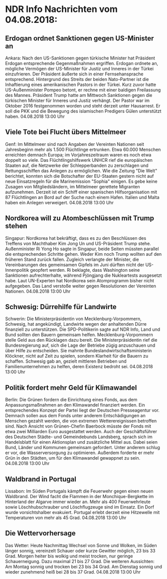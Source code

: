 # NDR Info Nachrichten vom 04.08.2018:


## Erdogan ordnet Sanktionen gegen US-Minister an
Ankara: Nach den US-Sanktionen gegen türkische Minister hat Präsident Erdogan entsprechende Gegenmaßnahmen ergriffen. Erdogan ordnete an, mögliche Vermögen der US-Minister für Justiz und Inneres in der Türkei einzufrieren. Der Präsident äußerte sich in einer Fernsehansprache entsprechend. Hintergrund des Streits der beiden Nato-Partner ist die Inhaftierung eines amerikanischen Pastors in der Türkei. Kurz zuvor hatte US-Außenminister Pompeo betont, er rechne mit einer baldigen Freilassung des Mannes. Präsident Trump hatte am Mittwoch Sanktionen gegen die türkischen Minister für Inneres und Justiz verhängt. Der Pastor war im Oktober 2016 festgenommen worden und steht derzeit unter Hausarrest. Er soll die PKK und die Bewegung des islamischen Predigers Gülen unterstützt haben. 04.08.2018 13:00 Uhr 

## Viele Tote bei Flucht übers Mittelmeer
Genf: Im Mittelmeer sind nach Angaben der Vereinten Nationen seit Jahresbeginn mehr als 1.500 Flüchtlinge ertrunken. Etwa 60.000 Menschen erreichten demnach Europa; im Vorjahreszeitraum waren es noch etwa doppelt so viele. Das Flüchtlingshilfswerk UNHCR rief die europäischen Staaten auf, die Netzwerke der Schlepperbanden zu zerschlagen und Rettungsschiffen das Anlegen zu ermöglichen. Wie die Zeitung "Die Welt" berichtet, konnten sich die Botschafter der EU-Staaten gestern nicht auf neue Einsatzregeln für die Marinemission "Sophia" einigen. Es gebe keine Zusagen von Mitgliedsländern, im Mittelmeer gerettete Migranten aufzunehmen. Derzeit ist ein Schiff einer spanischen Hilfsorganisation mit 87 Flüchtlingen an Bord auf der Suche nach einem Hafen. Italien und Malta haben ein Anlegen verweigert. 04.08.2018 13:00 Uhr 

## Nordkorea will zu Atombeschlüssen mit Trump stehen
Singapur: Nordkorea hat bekräftigt, dass es zu den Beschlüssen des Treffens von Machthaber Kim Jong Un und US-Präsident Trump stehe. Außenminister Ri Yong Ho sagte in Singapur, beide Seiten müssten parallel die entsprechenden Schritte gehen. Weder Kim noch Trump wollten auf den früheren Stand zurück fallen. Zugleich verlangte der Minister, die Vereinbarungen des gemeinsamen Gipfels im Juni dürften nicht der US-Innenpolitik geopfert werden. Ri beklagte, dass Washington seine Sanktionen aufrechterhalte, während Pjöngjang die Nukleartests ausgesetzt habe. Laut UN-Experten hat Nordkorea sein Atomprogramm bisher nicht aufgegeben. Das Land verstoße weiter gegen Resolutionen der Vereinten Nationen. 04.08.2018 13:00 Uhr 

## Schwesig: Dürrehilfe für Landwirte
Schwerin: Die Ministerpräsidentin von Mecklenburg-Vorpommern, Schwesig, hat angekündigt, Landwirte wegen der anhaltenden Dürre finanziell zu unterstützen. Die SPD-Politikerin sagte auf NDR Info, Land und Bund sollten den Bauern gemeinsam helfen. Mecklenburg-Vorpommern stelle Geld aus den Rücklagen dazu bereit. Die Ministerpräsidentin rief die Bundesregierung auf, sich die Lage der Betriebe zügig anzuschauen und über Hilfe zu entscheiden. Sie mahnte Bundeslandwirtschaftsministerin Klöckner, nicht auf Zeit zu spielen, sondern Klarheit für die Bauern zu schaffen. Schwesig gab an, gezielt mittleren Betrieben und Familienunternehmen zu helfen, deren Existenz bedroht sei. 04.08.2018 13:00 Uhr 

## Politik fordert mehr Geld für Klimawandel
Berlin: Die Grünen fordern die Einrichtung eines Fonds, aus dem Anpassungsmaßnahmen an den Klimawandel finanziert werden. Ein entsprechendes Konzept der Partei liegt der Deutschen Presseagentur vor. Demnach sollen aus dem Fonds unter anderem Entschädigungen an Menschen gezahlt werden, die von extremen Wetterereignissen betroffen sind. Nach Ansicht von Grünen-Chefin Baerbock müsste der Fonds mit etwa zwei Milliarden Euro ausgestattet werden. Auch der Geschäftsführer des Deutschen Städte- und Gemeindebunds Landsberg, sprach sich im Handelsblatt für einen Aktionsplan und zusätzliche Mittel aus. Dabei seien Bund, Länder und Kommunen gemeinsam gefordert. Unter anderem schlug er vor, die Wasserversorgung zu optimieren. Außerdem forderte er mehr Grün in den Städten, um für den Klimawandel gewappnet zu sein. 04.08.2018 13:00 Uhr 

## Waldbrand in Portugal
Lissabon: Im Süden Portugals kämpft die Feuerwehr gegen einen neuen Waldbrand. Der Wind facht die Flammen in der Monchique-Bergkette im Hinterland der Algarve immer wieder an. Mehr als 400 Feuerwehrleute sowie Löschhubschrauber und Löschflugzeuge sind im Einsatz. Ein Dorf wurde vorsichtshalber evakuiert. Portugal erlebt derzeit eine Hitzewelle mit Temperaturen von mehr als 45 Grad. 04.08.2018 13:00 Uhr 

## Die Wettervorhersage
Das Wetter: Heute Nachmittag Wechsel von Sonne und Wolken, im Süden länger sonnig, vereinzelt Schauer oder kurze Gewitter möglich, 23 bis 33 Grad. Morgen heiter bis wolkig und meist trocken, nur geringe Schauerneigung. Dazu maximal 21 bis 27 Grad. Die weiteren Aussichten: Am Montag sonnig und trocken bei 23 bis 34 Grad. Am Dienstag sonnig und wieder zunehmend heiß bei 28 bis 37 Grad. 04.08.2018 13:00 Uhr 
